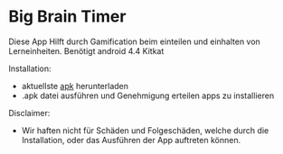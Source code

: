 # Big Brain Timer

Diese App Hilft durch Gamification beim einteilen und einhalten von Lerneinheiten.
Benötigt android 4.4 Kitkat


Installation:

- aktuellste [apk](https://github.com/FJuergen/5kopf-lernhilfe/releases) herunterladen 
- .apk datei ausführen und Genehmigung erteilen apps zu installieren

Disclaimer:
- Wir haften nicht für Schäden und Folgeschäden, welche durch die Installation,
  oder das Ausführen der App auftreten können.
